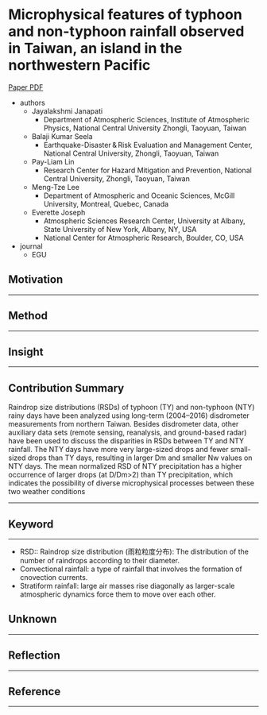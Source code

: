 # Microphysical features of typhoon and non-typhoon rainfall observed in Taiwan, an island in the northwestern Pacific

[Paper PDF](https://hess.copernicus.org/articles/25/4025/2021/hess-25-4025-2021.html)

- authors
  - Jayalakshmi Janapati
    - Department of Atmospheric Sciences, Institute of Atmospheric Physics, National Central University Zhongli, Taoyuan, Taiwan
  - Balaji Kumar Seela
    - Earthquake-Disaster & Risk Evaluation and Management Center, National Central University, Zhongli, Taoyuan, Taiwan
  - Pay-Liam Lin
    - Research Center for Hazard Mitigation and Prevention, National Central University, Zhongli, Taoyuan, Taiwan
  - Meng-Tze Lee
    - Department of Atmospheric and Oceanic Sciences, McGill University, Montreal, Quebec, Canada
  - Everette Joseph
    - Atmospheric Sciences Research Center, University at Albany, State University of New York, Albany, NY, USA
    - National Center for Atmospheric Research, Boulder, CO, USA
- journal
  - EGU

## Motivation

---

## Method

---

## Insight

---

## Contribution Summary

Raindrop size distributions (RSDs) of typhoon (TY) and non-typhoon (NTY) rainy days have been analyzed using long-term (2004–2016) disdrometer measurements from northern Taiwan. Besides disdrometer data, other auxiliary data sets (remote sensing, reanalysis, and ground-based radar) have been used to discuss the disparities in RSDs between TY and NTY rainfall. The NTY days have more very large-sized drops and fewer small-sized drops than TY days, resulting in larger Dm and smaller Nw values on NTY days. The mean normalized RSD of NTY precipitation has a higher occurrence of larger drops (at D/Dm>2) than TY precipitation, which indicates the possibility of diverse microphysical processes between these two weather conditions

---

## Keyword

---

- RSD:: Raindrop size distribution (雨粒粒度分布): The distribution of the number of raindrops according to their diameter.
- Convectional rainfall: a type of rainfall that involves the formation of cnovection currents.
- Stratiform rainfall: large air masses rise diagonally as larger-scale atmospheric dynamics force them to move over each other.

## Unknown

---

## Reflection

---

## Reference

---
